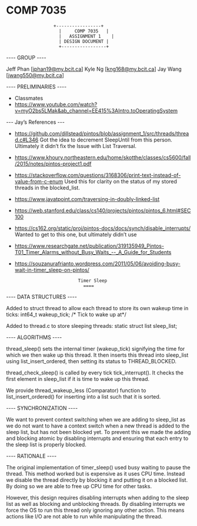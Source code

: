 # COMP 7035
                      +-----------------+
                     	|     COMP 7035	  |
                     	|   ASSIGNMENT 1	|
                     	| DESIGN DOCUMENT |
                     	+-----------------+

---- GROUP ----

Jeff Phan [jphan19@my.bcit.ca]
Kyle Ng [kng168@my.bcit.ca]
Jay Wang [jwang550@my.bcit.ca]   

---- PRELIMINARIES ----

- Classmates
- https://www.youtube.com/watch?v=myO2bs5LMak&ab_channel=EE415%3AIntro.toOperatingSystem


--- Jay’s References ---
- https://github.com/dillstead/pintos/blob/assignment_1/src/threads/thread.c#L346 
Got the idea to decrement SleepUntil from this person. Ultimately it didn’t fix the Issue with List Traversal.
- https://www.khoury.northeastern.edu/home/skotthe/classes/cs5600/fall/2015/notes/pintos-project1.pdf 
- https://stackoverflow.com/questions/3168306/print-text-instead-of-value-from-c-enum 
Used this for clarity on the status of my stored threads in the blocked_list. 
- https://www.javatpoint.com/traversing-in-doubly-linked-list 
- https://web.stanford.edu/class/cs140/projects/pintos/pintos_6.html#SEC100 
- https://cs162.org/static/proj/pintos-docs/docs/synch/disable_interrupts/ 
Wanted to get to this one, but ultimately didn’t use
- https://www.researchgate.net/publication/319135949_Pintos-T01_Timer_Alarms_without_Busy_Waits_--_A_Guide_for_Students 
- https://souzanurafrianto.wordpress.com/2011/05/06/avoiding-busy-wait-in-timer_sleep-on-pintos/ 



                              Timer Sleep
                             	====

---- DATA STRUCTURES ----

Added to struct thread to allow each thread to store its own wakeup 
time in ticks:
 int64_t wakeup_tick; /* Tick to wake up at*/

Added to thread.c to store sleeping threads:
static struct list sleep_list;

---- ALGORITHMS ----

thread_sleep() sets the internal timer (wakeup_tick) signifying the 
time for which we then wake up this thread. It then inserts this thread 
into sleep_list using list_insert_ordered, then setting its status 
to THREAD_BLOCKED.

thread_check_sleep()  is called by every tick tick_interrupt(). It checks 
the first element in sleep_list if it is time to wake up this thread.

We provide thread_wakeup_less (Comparator) function to 
list_insert_ordered() for inserting into a list such that it is sorted.

---- SYNCHRONIZATION ----

We want to prevent context switching when we are adding to sleep_list
as we do not want to have a context switch when a new thread is added to 
the sleep list, but has not been blocked yet. To prevent this we made the
adding and blocking atomic by disabling interrupts and ensuring that each
entry to the sleep list is properly blocked.

---- RATIONALE ----

The original implementation of timer_sleep() used busy waiting to pause
the thread. This method worked but is expensive as it uses CPU time. 
Instead we disable the thread directly by blocking it and putting it on a 
blocked list. By doing so we are able to free up CPU time for other tasks. 

However, this design requires disabling interrupts when adding to the 
sleep list as well  as blocking and unblocking threads. By disabling 
interrupts we force the OS to run this thread only ignoring any other 
action. This means actions like I/O are not able to run while manipulating 
the thread.
